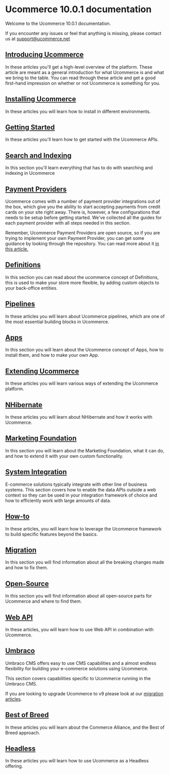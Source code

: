 # Ucommerce 10.0.1 documentation

Welcome to the Ucommerce 10.0.1 documentation.

If you encounter any issues or feel that anything is missing, please contact us at [support@ucommerce.net](mailto:support@ucommerce.net)

## [Introducing Ucommerce](quick-overview/content-plus-commerce.md)

In these articles you'll get a high-level overview of the platform. These article are meant as a general introduction for what Ucommerce is and what we bring to the table. You can read through these article and get a good first-hand impression on whether or not Ucommerce is something for you.

## [Installing Ucommerce](installing-ucommerce/system-requirements.md)

In these articles you will learn how to install in different environments.

## [Getting Started](getting-started/ucommerce-api-overview.md)

In these articles you'll learn how to get started with the Ucommerce APIs.

## [Search and Indexing](search-and-indexing/indexing/indexing-basics.md)

In this section you'll learn everything that has to do with searching and indexing in Ucommerce

## [Payment Providers](payment-providers/getting-started-payment-providers.md)

Ucommerce comes with a number of payment provider integrations out of the box, which give you the ability to start accepting payments from credit cards on your site right away. There is, however, a few configurations that needs to be setup before getting started. We've collected all the guides for each payment provider with all steps needed in this section.

Remember, Ucommerce Payment Providers are open source, so if you are trying to implement your own Payment Provider, you can get some guidance by looking through the repository. You can read more about it [in this article.](open-source/payment-provider-integration.md)

## [Definitions](definitions/definitions.md)

In this section you can read about the ucommerce concept of Definitions, this is used to make your store more flexible, by adding custom objects to your back-office entities.

## [Pipelines](pipelines/pipelines-overview/pipeline-overview.md)

In these articles you will learn about Ucommerce pipelines, which are one of the most essential building blocks in Ucommerce.

## [Apps](apps/what-is-an-app.md)

In this section you will learn about the Ucommerce concept of Apps, how to install them, and how to make your own App.

## [Extending Ucommerce](extending-ucommerce/register-a-component.md)

In these articles you will learn various ways of extending the Ucommerce platform.

## [NHibernate](nhibernate/save-custom-data-in-the-database.md)

In these articles you will learn about NHibernate and how it works with Ucommerce.

## [Marketing Foundation](marketing-foundation/getting-started-marketing.md)

In this section you will learn about the Marketing Foundation, what it can do, and how to extend it with your own custom functionality.

## [System Integration](system-integration/system-integration-overview.md)

E-commerce solutions typically integrate with other line of business systems. This section covers how to enable the data APIs outside a web context so they can be used in your integration framework of choice and how to efficiently work with large amounts of data.

## [How-to](how-to/Differentiate-catalogs-for-different-customers.md)

In these articles, you will learn how to leverage the Ucommerce framework to build specific features beyond the basics.

## [Migration](migration/migrating-to-v10/migrating-to-10.md)

In this section you will find information about all the breaking changes made and how to fix them.

## [Open-Source](open-source/payment-provider-integration.md)

In this section you will find information about all open-source parts for Ucommerce and where to find them.

## [Web API](web-api/add-a-new-web-service.md)

In these articles, you will learn how to use Web API in combination with Ucommerce.

## [Umbraco](umbraco/install-ucommerce-on-Umbraco.md)

Umbraco CMS offers easy to use CMS capabilities and a almost endless flexibility for building your e-commerce solutions using Ucommerce.

This section covers capabilities specific to Ucommerce running in the Umbraco CMS.

If you are looking to upgrade Ucommerce to v9 please look at our [migration articles](migration\migrating-to-v9/migrating-to-9.md).

## [Best of Breed](best-of-breed/getting-started.md)

In these articles you will learn about the Commerce Alliance, and the Best of Breed approach.

## [Headless](headless/getting-started/quick-start.md)

In these articles you will learn how to use Ucommerce as a Headless offering.